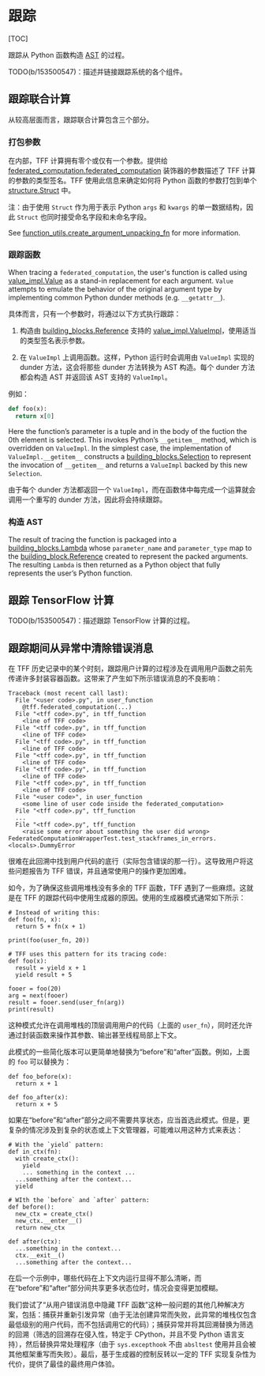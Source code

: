 # 跟踪

[TOC]

跟踪从 Python 函数构造 [AST](compilation.md#ast) 的过程。

TODO(b/153500547)：描述并链接跟踪系统的各个组件。

## 跟踪联合计算

从较高层面而言，跟踪联合计算包含三个部分。

### 打包参数

在内部，TFF 计算拥有零个或仅有一个参数。提供给 [federated_computation.federated_computation](https://github.com/tensorflow/federated/blob/main/tensorflow_federated/python/core/impl/federated_context/federated_computation.py) 装饰器的参数描述了 TFF 计算的参数的类型签名。TFF 使用此信息来确定如何将 Python 函数的参数打包到单个 [structure.Struct](https://github.com/tensorflow/federated/blob/main/tensorflow_federated/python/common_libs/structure.py) 中。

注：由于使用 `Struct` 作为用于表示 Python `args` 和 `kwargs` 的单一数据结构，因此 `Struct` 也同时接受命名字段和未命名字段。

See [function_utils.create_argument_unpacking_fn](https://github.com/tensorflow/federated/blob/main/tensorflow_federated/python/core/impl/computation/function_utils.py) for more information.

### 跟踪函数

When tracing a `federated_computation`, the user's function is called using [value_impl.Value](https://github.com/tensorflow/federated/blob/main/tensorflow_federated/python/core/impl/federated_context/value_impl.py) as a stand-in replacement for each argument. `Value` attempts to emulate the behavior of the original argument type by implementing common Python dunder methods (e.g. `__getattr__`).

具体而言，只有一个参数时，将通过以下方式执行跟踪：

1. 构造由 [building_blocks.Reference](https://github.com/tensorflow/federated/blob/main/tensorflow_federated/python/core/impl/federated_context/value_impl.py) 支持的 [value_impl.ValueImpl](https://github.com/tensorflow/federated/blob/main/tensorflow_federated/python/core/impl/compiler/building_blocks.py)，使用适当的类型签名表示参数。

2. 在 `ValueImpl` 上调用函数。这样，Python 运行时会调用由 `ValueImpl` 实现的 dunder 方法，这会将那些 dunder 方法转换为 AST 构造。每个 dunder 方法都会构造 AST 并返回该 AST 支持的 `ValueImpl`。

例如：

```python
def foo(x):
  return x[0]
```

Here the function’s parameter is a tuple and in the body of the fuction the 0th element is selected. This invokes Python’s `__getitem__` method, which is overridden on `ValueImpl`. In the simplest case, the implementation of `ValueImpl.__getitem__` constructs a [building_blocks.Selection](https://github.com/tensorflow/federated/blob/main/tensorflow_federated/python/core/impl/compiler/building_blocks.py) to represent the invocation of `__getitem__` and returns a `ValueImpl` backed by this new `Selection`.

由于每个 dunder 方法都返回一个 `ValueImpl`，而在函数体中每完成一个运算就会调用一个重写的 dunder 方法，因此将会持续跟踪。

### 构造 AST

The result of tracing the function is packaged into a [building_blocks.Lambda](https://github.com/tensorflow/federated/blob/main/tensorflow_federated/python/core/impl/compiler/building_blocks.py) whose `parameter_name` and `parameter_type` map to the [building_block.Reference](https://github.com/tensorflow/federated/blob/main/tensorflow_federated/python/core/impl/compiler/building_blocks.py) created to represent the packed arguments. The resulting `Lambda` is then returned as a Python object that fully represents the user’s Python function.

## 跟踪 TensorFlow 计算

TODO(b/153500547)：描述跟踪 TensorFlow 计算的过程。

## 跟踪期间从异常中清除错误消息

在 TFF 历史记录中的某个时刻，跟踪用户计算的过程涉及在调用用户函数之前先传递许多封装容器函数。这带来了产生如下所示错误消息的不良影响：

```
Traceback (most recent call last):
  File "<user code>.py", in user_function
    @tff.federated_computation(...)
  File "<tff code>.py", in tff_function
    <line of TFF code>
  File "<tff code>.py", in tff_function
    <line of TFF code>
  File "<tff code>.py", in tff_function
    <line of TFF code>
  File "<tff code>.py", in tff_function
    <line of TFF code>
  File "<tff code>.py", in tff_function
    <line of TFF code>
  File "<tff code>.py", in tff_function
    <line of TFF code>
  File "<user code>", in user_function
    <some line of user code inside the federated_computation>
  File "<tff code>.py", tff_function
  ...
  File "<tff code>.py", tff_function
    <raise some error about something the user did wrong>
FederatedComputationWrapperTest.test_stackframes_in_errors.<locals>.DummyError
```

很难在此回溯中找到用户代码的底行（实际包含错误的那一行）。这导致用户将这些问题报告为 TFF 错误，并且通常使用户的操作更加困难。

如今，为了确保这些调用堆栈没有多余的 TFF 函数，TFF 遇到了一些麻烦。这就是在 TFF 的跟踪代码中使用生成器的原因。使用的生成器模式通常如下所示：

```
# Instead of writing this:
def foo(fn, x):
  return 5 + fn(x + 1)

print(foo(user_fn, 20))

# TFF uses this pattern for its tracing code:
def foo(x):
  result = yield x + 1
  yield result + 5

fooer = foo(20)
arg = next(fooer)
result = fooer.send(user_fn(arg))
print(result)
```

这种模式允许在调用堆栈的顶层调用用户的代码（上面的 `user_fn`），同时还允许通过封装函数来操作其参数、输出甚至线程局部上下文。

此模式的一些简化版本可以更简单地替换为“before”和“after”函数。例如，上面的 `foo` 可以替换为：

```
def foo_before(x):
  return x + 1

def foo_after(x):
  return x + 5
```

如果在“before”和“after”部分之间不需要共享状态，应当首选此模式。但是，更复杂的情况涉及到复杂的状态或上下文管理器，可能难以用这种方式来表达：

```
# With the `yield` pattern:
def in_ctx(fn):
  with create_ctx():
    yield
    ... something in the context ...
  ...something after the context...
  yield

# WIth the `before` and `after` pattern:
def before():
  new_ctx = create_ctx()
  new_ctx.__enter__()
  return new_ctx

def after(ctx):
  ...something in the context...
  ctx.__exit__()
  ...something after the context...
```

在后一个示例中，哪些代码在上下文内运行显得不那么清晰，而在“before”和“after”部分间共享更多状态位时，情况会变得更加模糊。

我们尝试了“从用户错误消息中隐藏 TFF 函数”这种一般问题的其他几种解决方案，包括：捕获并重新引发异常（由于无法创建异常而失败，此异常的堆栈仅包含最低级别的用户代码，而不包括调用它的代码）；捕获异常并将其回溯替换为筛选的回溯（筛选的回溯存在侵入性，特定于 CPython，并且不受 Python 语言支持），然后替换异常处理程序（由于 `sys.excepthook` 不由 `absltest` 使用并且会被其他框架重写而失败）。最后，基于生成器的控制反转以一定的 TFF 实现复杂性为代价，提供了最佳的最终用户体验。
